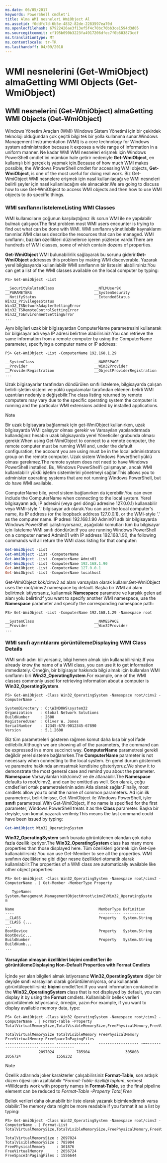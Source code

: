 ```yaml
---
ms.date: 06/05/2017
keywords: PowerShell cmdlet'i
title: Alma WMI nesneleri WmiObject Al
ms.assetid: f0ddfc7d-6b5e-4832-82de-2283597ea70d
ms.openlocfilehash: 67922426ae3f13ef5f4c70bc70bb3ce1594d3d05
ms.sourcegitcommit: cf195b090b3223fa4917206dfec7f0b603873cdf
ms.translationtype: MT
ms.contentlocale: tr-TR
ms.lasthandoff: 04/09/2018
---
```

# <a name="getting-wmi-objects-get-wmiobject"></a><span data-ttu-id="9c27b-103">WMI nesnelerini (Get-WmiObject) alma</span><span class="sxs-lookup"><span data-stu-id="9c27b-103">Getting WMI Objects (Get-WmiObject)</span></span>

## <a name="getting-wmi-objects-get-wmiobject"></a><span data-ttu-id="9c27b-104">WMI nesnelerini (Get-WmiObject) alma</span><span class="sxs-lookup"><span data-stu-id="9c27b-104">Getting WMI Objects (Get-WmiObject)</span></span>

<span data-ttu-id="9c27b-105">Windows Yönetim Araçları (WMI) Windows Sistem Yönetimi için bir çekirdek teknoloji olduğundan çok çeşitli bilgi tek bir yolla kullanıma sunar.</span><span class="sxs-lookup"><span data-stu-id="9c27b-105">Windows Management Instrumentation (WMI) is a core technology for Windows system administration because it exposes a wide range of information in a uniform manner.</span></span> <span data-ttu-id="9c27b-106">Ne kadar WMI WMI nesneleri erişmek için Windows PowerShell cmdlet'ini mümkün hale getirir nedeniyle **Get-WmiObject**, en kullanışlı biri gerçek iş yapmak için.</span><span class="sxs-lookup"><span data-stu-id="9c27b-106">Because of how much WMI makes possible, the Windows PowerShell cmdlet for accessing WMI objects, **Get-WmiObject**, is one of the most useful for doing real work.</span></span> <span data-ttu-id="9c27b-107">Biz Get-WmiObject WMI nesnelere erişmek için nasıl kullanılacağı ve WMI nesneleri belirli şeyler için nasıl kullanılacağını ele alınacaktır.</span><span class="sxs-lookup"><span data-stu-id="9c27b-107">We are going to discuss how to use Get-WmiObject to access WMI objects and then how to use WMI objects to do specific things.</span></span>

### <a name="listing-wmi-classes"></a><span data-ttu-id="9c27b-108">WMI sınıflarını listeleme</span><span class="sxs-lookup"><span data-stu-id="9c27b-108">Listing WMI Classes</span></span>

<span data-ttu-id="9c27b-109">WMI kullanıcıların çoğunun karşılaştığınız ilk sorun WMI ile ne yapılabilir bulmak çalışıyor.</span><span class="sxs-lookup"><span data-stu-id="9c27b-109">The first problem most WMI users encounter is trying to find out what can be done with WMI.</span></span> <span data-ttu-id="9c27b-110">WMI sınıflarını yönetilebilir kaynaklarını tanımlar.</span><span class="sxs-lookup"><span data-stu-id="9c27b-110">WMI classes describe the resources that can be managed.</span></span> <span data-ttu-id="9c27b-111">WMI sınıflarını, bazıları özellikleri düzinelerce içeren yüzlerce vardır.</span><span class="sxs-lookup"><span data-stu-id="9c27b-111">There are hundreds of WMI classes, some of which contain dozens of properties.</span></span>

<span data-ttu-id="9c27b-112">**Get-WmiObject** WMI bulunabilirlik sağlayarak bu sorunu giderir.</span><span class="sxs-lookup"><span data-stu-id="9c27b-112">**Get-WmiObject** addresses this problem by making WMI discoverable.</span></span> <span data-ttu-id="9c27b-113">Yazarak yerel bilgisayarda kullanılabilir WMI sınıflarının bir listesini alabilirsiniz:</span><span class="sxs-lookup"><span data-stu-id="9c27b-113">You can get a list of the WMI classes available on the local computer by typing:</span></span>

```
PS> Get-WmiObject -List

__SecurityRelatedClass                  __NTLMUser9X
__PARAMETERS                            __SystemSecurity
__NotifyStatus                          __ExtendedStatus
Win32_PrivilegesStatus                  Win32_TSNetworkAdapterSettingError
Win32_TSRemoteControlSettingError       Win32_TSEnvironmentSettingError
...
```

<span data-ttu-id="9c27b-114">Aynı bilgileri uzak bir bilgisayardan ComputerName parametresini kullanarak bir bilgisayar adı veya IP adresi belirtme alabilirsiniz:</span><span class="sxs-lookup"><span data-stu-id="9c27b-114">You can retrieve the same information from a remote computer by using the ComputerName parameter, specifying a computer name or IP address:</span></span>

```
PS> Get-WmiObject -List -ComputerName 192.168.1.29

__SystemClass                           __NAMESPACE
__Provider                              __Win32Provider
__ProviderRegistration                  __ObjectProviderRegistration
...
```

<span data-ttu-id="9c27b-115">Uzak bilgisayarlar tarafından döndürülen sınıfı listeleme, bilgisayarda çalışan belirli işletim sistemi ve yüklü uygulamalar tarafından eklenen belirli WMI uzantıları nedeniyle değişebilir.</span><span class="sxs-lookup"><span data-stu-id="9c27b-115">The class listing returned by remote computers may vary due to the specific operating system the computer is running and the particular WMI extensions added by installed applications.</span></span>

> [!NOTE]
> <span data-ttu-id="9c27b-116">Bir uzak bilgisayara bağlanmak için get-WmiObject kullanırken, uzak bilgisayarda WMI çalışıyor olması gerekir ve Varsayılan yapılandırmada kullandığınız hesabın uzak bilgisayarda yerel Yöneticiler grubunda olması gerekir.</span><span class="sxs-lookup"><span data-stu-id="9c27b-116">When using Get-WmiObject to connect to a remote computer, the remote computer must be running WMI and, under the default configuration, the account you are using must be in the local administrators group on the remote computer.</span></span> <span data-ttu-id="9c27b-117">Uzak sistem Windows PowerShell yüklü olması gerekmez.</span><span class="sxs-lookup"><span data-stu-id="9c27b-117">The remote system does not need to have Windows PowerShell installed.</span></span> <span data-ttu-id="9c27b-118">Bu, Windows PowerShell'i çalışmayan, ancak WMI kullanılabilir yüklü işletim sistemlerini yönetmeyi sağlar.</span><span class="sxs-lookup"><span data-stu-id="9c27b-118">This allows you to administer operating systems that are not running Windows PowerShell, but do have WMI available.</span></span>

<span data-ttu-id="9c27b-119">ComputerName bile, yerel sistem bağlanırken da içerebilir.</span><span class="sxs-lookup"><span data-stu-id="9c27b-119">You can even include the ComputerName when connecting to the local system.</span></span> <span data-ttu-id="9c27b-120">Yerel bilgisayarın adı, IP adresini (veya geri döngü adresine 127.0.0.1) kullanabilir veya WMI-style '.' bilgisayar adı olarak.</span><span class="sxs-lookup"><span data-stu-id="9c27b-120">You can use the local computer's name, its IP address (or the loopback address 127.0.0.1), or the WMI-style '.' as the computer name.</span></span> <span data-ttu-id="9c27b-121">IP adresi 192.168.1.90 Admin01 adlı bir bilgisayarda Windows PowerShell çalıştırıyorsanız, aşağıdaki komutları tüm bu bilgisayar için listeleme WMI sınıfı döndürün:</span><span class="sxs-lookup"><span data-stu-id="9c27b-121">If you are running Windows PowerShell on a computer named Admin01 with IP address 192.168.1.90, the following commands will all return the WMI class listing for that computer:</span></span>

```powershell
Get-WmiObject -List
Get-WmiObject -List -ComputerName .
Get-WmiObject -List -ComputerName Admin01
Get-WmiObject -List -ComputerName 192.168.1.90
Get-WmiObject -List -ComputerName 127.0.0.1
Get-WmiObject -List -ComputerName localhost
```

<span data-ttu-id="9c27b-122">Get-WmiObject kök/cimv2 ad alanı varsayılan olarak kullanır.</span><span class="sxs-lookup"><span data-stu-id="9c27b-122">Get-WmiObject uses the root/cimv2 namespace by default.</span></span> <span data-ttu-id="9c27b-123">Başka bir WMI ad alanı belirtmek istiyorsanız, kullanmak **Namespace** parametre ve karşılık gelen ad alanı yolu belirtin:</span><span class="sxs-lookup"><span data-stu-id="9c27b-123">If you want to specify another WMI namespace, use the **Namespace** parameter and specify the corresponding namespace path:</span></span>

```
PS> Get-WmiObject -List -ComputerName 192.168.1.29 -Namespace root

__SystemClass                           __NAMESPACE
__Provider                              __Win32Provider
...
```

### <a name="displaying-wmi-class-details"></a><span data-ttu-id="9c27b-124">WMI sınıfı ayrıntılarını görüntüleme</span><span class="sxs-lookup"><span data-stu-id="9c27b-124">Displaying WMI Class Details</span></span>

<span data-ttu-id="9c27b-125">WMI sınıfı adını biliyorsanız, bilgi hemen almak için kullanabilirsiniz.</span><span class="sxs-lookup"><span data-stu-id="9c27b-125">If you already know the name of a WMI class, you can use it to get information immediately.</span></span> <span data-ttu-id="9c27b-126">Örneğin, bir bilgisayar hakkında bilgi almak için kullanılan WMI sınıflarını biri **Win32_OperatingSystem**.</span><span class="sxs-lookup"><span data-stu-id="9c27b-126">For example, one of the WMI classes commonly used for retrieving information about a computer is **Win32_OperatingSystem**.</span></span>

```
PS> Get-WmiObject -Class Win32_OperatingSystem -Namespace root/cimv2 -ComputerName .

SystemDirectory : C:\WINDOWS\system32
Organization    : Global Network Solutions
BuildNumber     : 2600
RegisteredUser  : Oliver W. Jones
SerialNumber    : 12345-678-9012345-67890
Version         : 5.1.2600
```

<span data-ttu-id="9c27b-127">Biz tüm parametreleri gösteren rağmen komut daha kısa bir yol ifade edilebilir.</span><span class="sxs-lookup"><span data-stu-id="9c27b-127">Although we are showing all of the parameters, the command can be expressed in a more succinct way.</span></span> <span data-ttu-id="9c27b-128">**ComputerName** parametresi gerekli değildir yerel sisteme bağlanırken.</span><span class="sxs-lookup"><span data-stu-id="9c27b-128">The **ComputerName** parameter is not necessary when connecting to the local system.</span></span> <span data-ttu-id="9c27b-129">En genel durum göstermek ve parametre hakkında anımsatmak kendisine gösteriyoruz.</span><span class="sxs-lookup"><span data-stu-id="9c27b-129">We show it to demonstrate the most general case and remind you about the parameter.</span></span> <span data-ttu-id="9c27b-130">**Namespace** Varsayılanları kök/cimv2 ve de atlanabilir.</span><span class="sxs-lookup"><span data-stu-id="9c27b-130">The **Namespace** defaults to root/cimv2, and can be omitted as well.</span></span> <span data-ttu-id="9c27b-131">Son olarak, çoğu cmdlet'leri ortak parametrelerinin adını Atla olanak sağlar.</span><span class="sxs-lookup"><span data-stu-id="9c27b-131">Finally, most cmdlets allow you to omit the name of common parameters.</span></span> <span data-ttu-id="9c27b-132">Ad için ilk parametresi, belirtilmişse, Get-WmiObject ile Windows PowerShell, işler **sınıfı** parametresi.</span><span class="sxs-lookup"><span data-stu-id="9c27b-132">With Get-WmiObject, if no name is specified for the first parameter, Windows PowerShell treats it as the **Class** parameter.</span></span> <span data-ttu-id="9c27b-133">Başka bir deyişle, son komut yazarak verilmiş:</span><span class="sxs-lookup"><span data-stu-id="9c27b-133">This means the last command could have been issued by typing:</span></span>

```powershell
Get-WmiObject Win32_OperatingSystem
```

<span data-ttu-id="9c27b-134">**Win32_OperatingSystem** sınıfı burada görüntülenen olandan çok daha fazla özellik içeriyor.</span><span class="sxs-lookup"><span data-stu-id="9c27b-134">The **Win32_OperatingSystem** class has many more properties than those displayed here.</span></span> <span data-ttu-id="9c27b-135">Tüm özellikleri görmek için Get-üye kullanabilirsiniz.</span><span class="sxs-lookup"><span data-stu-id="9c27b-135">You can use Get-Member to see all the properties.</span></span> <span data-ttu-id="9c27b-136">WMI sınıfının özelliklerine gibi diğer nesne özellikleri otomatik olarak kullanılabilir:</span><span class="sxs-lookup"><span data-stu-id="9c27b-136">The properties of a WMI class are automatically available like other object properties:</span></span>

```
PS> Get-WmiObject -Class Win32_OperatingSystem -Namespace root/cimv2 -ComputerName . | Get-Member -MemberType Property

   TypeName: System.Management.ManagementObject#root\cimv2\Win32_OperatingSyste
m

Name                                      MemberType Definition
----                                      ---------- ----------
__CLASS                                   Property   System.String __CLASS {...
...
BootDevice                                Property   System.String BootDevic...
BuildNumber                               Property   System.String BuildNumb...
...
```

#### <a name="displaying-non-default-properties-with-format-cmdlets"></a><span data-ttu-id="9c27b-137">Varsayılan olmayan özellikleri biçimi cmdlet'leri ile görüntüleme</span><span class="sxs-lookup"><span data-stu-id="9c27b-137">Displaying Non-Default Properties with Format Cmdlets</span></span>

<span data-ttu-id="9c27b-138">İçinde yer alan bilgileri almak istiyorsanız **Win32_OperatingSystem** diğer bir deyişle sınıfı varsayılan olarak görüntülenmiyorsa, onu kullanarak görüntüleyebilirsiniz **biçimi** cmdlet'leri.</span><span class="sxs-lookup"><span data-stu-id="9c27b-138">If you want information contained in the **Win32_OperatingSystem** class that is not displayed by default, you can display it by using the **Format** cmdlets.</span></span> <span data-ttu-id="9c27b-139">Kullanılabilir bellek verileri görüntülemek istiyorsanız, örneğin, yazın:</span><span class="sxs-lookup"><span data-stu-id="9c27b-139">For example, if you want to display available memory data, type:</span></span>

```
PS> Get-WmiObject -Class Win32_OperatingSystem -Namespace root/cimv2 -ComputerName . | Format-Table -Property TotalVirtualMemorySize,TotalVisibleMemorySize,FreePhysicalMemory,FreeVirtualMemory,FreeSpaceInPagingFiles

TotalVirtualMemorySize TotalVisibleMemory FreePhysicalMemory FreeVirtualMemory FreeSpaceInPagingFiles
---------------------- ---------------    ------------------ -==--------------------- ---------------
               2097024          785904                305808           2056724                1558232
```

> [!NOTE]
> <span data-ttu-id="9c27b-140">Özellik adlarında joker karakterler çalışabilirsiniz **Format-Table**, son ardışık düzen öğesi için azaltılabilir **Format-Table-özelliği toplam*, serbest *</span><span class="sxs-lookup"><span data-stu-id="9c27b-140">Wildcards work with property names in **Format-Table**, so the final pipeline element can be reduced to **Format-Table -Property Total*,Free*</span></span>

<span data-ttu-id="9c27b-141">Bellek verileri daha okunabilir bir liste olarak yazarak biçimlendirmek varsa olabilir:</span><span class="sxs-lookup"><span data-stu-id="9c27b-141">The memory data might be more readable if you format it as a list by typing:</span></span>

```
PS> Get-WmiObject -Class Win32_OperatingSystem -Namespace root/cimv2 -ComputerName . | Format-List TotalVirtualMemorySize,TotalVisibleMemorySize,FreePhysicalMemory,FreeVirtualMemory,FreeSpaceInPagingFiles

TotalVirtualMemorySize : 2097024
TotalVisibleMemorySize : 785904
FreePhysicalMemory     : 301876
FreeVirtualMemory      : 2056724
FreeSpaceInPagingFiles : 1556644
```